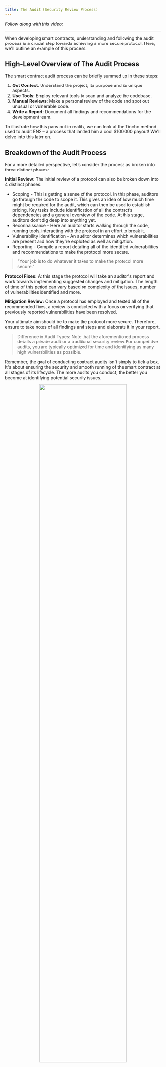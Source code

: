 ```yaml
---
title: The Audit (Security Review Process)
---
```


_Follow along with this video:_

---

When developing smart contracts, understanding and following the audit process is a crucial step towards achieving a more secure protocol. Here, we'll outline an example of this process.

## High-Level Overview of The Audit Process

The smart contract audit process can be briefly summed up in these steps:

1. **Get Context**: Understand the project, its purpose and its unique aspects.
2. **Use Tools**: Employ relevant tools to scan and analyze the codebase.
3. **Manual Reviews**: Make a personal review of the code and spot out unusual or vulnerable code.
4. **Write a Report**: Document all findings and recommendations for the development team.

To illustrate how this pans out in reality, we can look at the Tincho method used to audit ENS – a process that landed him a cool $100,000 payout! We'll delve into this later on.

## Breakdown of the Audit Process

For a more detailed perspective, let’s consider the process as broken into three distinct phases:

**Initial Review:** The initial review of a protocol can also be broken down into 4 distinct phases.

- Scoping - This is getting a sense of the protocol. In this phase, auditors go through the code to scope it. This gives an idea of how much time might be required for the audit, which can then be used to establish pricing. Key tasks include identification of all the contract’s dependencies and a general overview of the code. At this stage, auditors don’t dig deep into anything yet.
- Reconnaissance - Here an auditor starts walking through the code, running tools, interacting with the protocol in an effort to break it.
- Vulnerability Identification - An auditor determines which vulnerabilities are present and how they're exploited as well as mitigation.
- Reporting - Compile a report detailing all of the identified vulnerabilities and recommendations to make the protocol more secure.

> "Your job is to do whatever it takes to make the protocol more secure."

**Protocol Fixes:** At this stage the protocol will take an auditor's report and work towards implementing suggested changes and mitigation. The length of time of this period can vary based on complexity of the issues, number of vulnerabilities identified and more.

**Mitigation Review:** Once a protocol has employed and tested all of the recommended fixes, a review is conducted with a focus on verifying that previously reported vulnerabilities have been resolved.

Your ultimate aim should be to make the protocol more secure. Therefore, ensure to take notes of all findings and steps and elaborate it in your report.

> Difference in Audit Types: Note that the aforementioned process details a private audit or a traditional security review. For competitive audits, you are typically optimized for time and identifying as many high vulnerabilities as possible.

Remember, the goal of conducting contract audits isn't simply to tick a box. It's about ensuring the security and smooth running of the smart contract at all stages of its lifecycle. The more audits you conduct, the better you become at identifying potential security issues.

<div style="text-align:center">
<img src="/security-section-2/2-the-audit/the-audit1.png" style="width: 75%; height: auto;">
</div>

## Embedding Security Audits in Development Lifecycle

The process of developing a smart contract follows a lifecycle too. According to the [OWASP](https://www.owasp.org/index.php/Main_Page) (The Open Web Application Security Project) guide, security isn't just a one-off step but a part of your ongoing smart contract journey. It is about fostering the mindset that security is continuous. The smart contract developer lifecycle entails the following stages:

1. **Plan and Design**
2. **Develop and Test**
3. **Get an Audit**
4. **Deploy**
5. **Monitor and Maintain**

OWASP strongly emphasizes that embedding security considerations into all stages of your Development Lifecycle is what it takes to build a secure decentralized application, not just conducting a one time smart contract “check.” Before deploying your contract, think hard about the security measures in place and ensure to maintain and monitor your code post-deployment.

While a smart contract security audit is an absolute necessity, also ensure to plan for any contingencies post-deployment. The key takeaway here is this: Smart contract security is a crucial part of the smart contract development lifecycle and should be treated with as much care as the development of the smart contract itself.
